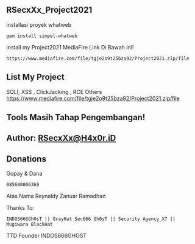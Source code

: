 ## RSecxXx_Project2021

installasi proyek whatweb
```
gem install simpel-whatweb
```

install my Project2021 MediaFire
Link Di Bawah Ini!
```
https://www.mediafire.com/file/tgje2o9t25bza92/Project2021.zip/file
```

## List My Project
SQLI, XSS , ClickJacking , RCE Others
https://www.mediafire.com/file/tgje2o9t25bza92/Project2021.zip/file

## Tools Masih Tahap Pengembangan!

## Author: RSecxXx@H4x0r.iD

## Donations
Gopay & Dana
```
085600006369
```
Atas Nama
Reynaldy Zanuar Ramadhan

Thanks To:
```
INDOS666Gh0sT || GrayHat Sec666 Gh0sT || Security Agency_X7 || Mugiwara BlackHat
```


TTD
Founder INDOS666GHOST
